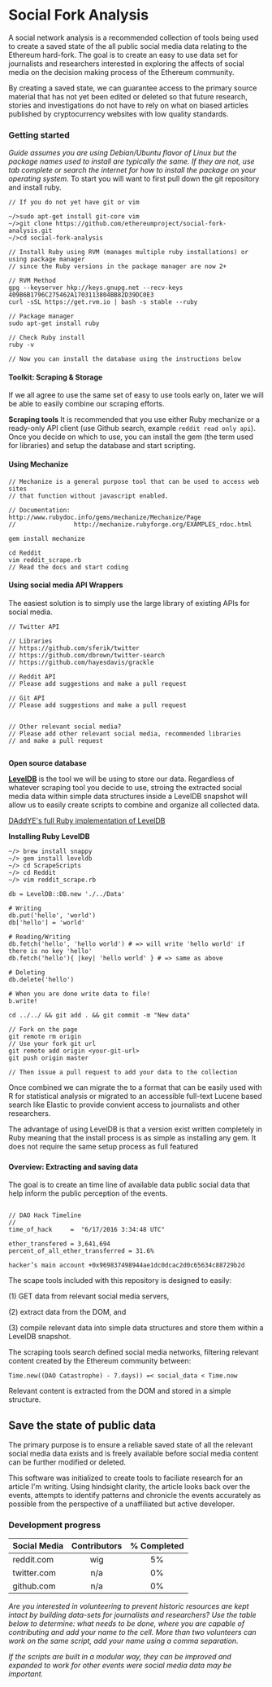 # Social Fork Analysis
A social network analysis is a recommended collection of tools being used to create a saved state of the all public social media data relating to the Ethereum hard-fork. The goal is to create an easy to use data set for journalists and researchers interested in exploring the affects of social media on the decision making process of the Ethereum community.

By creating a saved state, we can guarantee access to the primary source material that has not yet been edited or deleted so that future research, stories and investigations do not have to rely on what on biased articles published by cryptocurrency websites with low quality standards.

### Getting started
*Guide assumes you are using Debian/Ubuntu flavor of Linux but the package names used to install are typically the same. If they are not, use tab complete or search the internet for how to install the package on your operating system.*
To start you will want to first pull down the git repository and install ruby.

````
// If you do not yet have git or vim

~/>sudo apt-get install git-core vim
~/>git clone https://github.com/ethereumproject/social-fork-analysis.git
~/>cd social-fork-analysis

// Install Ruby using RVM (manages multiple ruby installations) or using package manager
// since the Ruby versions in the package manager are now 2+

// RVM Method
gpg --keyserver hkp://keys.gnupg.net --recv-keys 409B6B1796C275462A1703113804BB82D39DC0E3
curl -sSL https://get.rvm.io | bash -s stable --ruby

// Package manager
sudo apt-get install ruby

// Check Ruby install
ruby -v

// Now you can install the database using the instructions below
````


#### Toolkit: Scraping & Storage
If we all agree to use the same set of easy to use tools early on, later we will be able to easily combine our scraping efforts. 

**Scraping tools**
It is recommended that you use either Ruby mechanize or a ready-only API client (use Github search, example `reddit read only api`). Once you decide on which to use, you can install the gem (the term used for libraries) and setup the database and start scripting. 


#### Using Mechanize
````
// Mechanize is a general purpose tool that can be used to access web sites
// that function without javascript enabled.

// Documentation: http://www.rubydoc.info/gems/mechanize/Mechanize/Page
//                http://mechanize.rubyforge.org/EXAMPLES_rdoc.html

gem install mechanize

cd Reddit
vim reddit_scrape.rb
// Read the docs and start coding
````

#### Using social media API Wrappers
The easiest solution is to simply use the large library of existing APIs for social media.
````
// Twitter API 

// Libraries
// https://github.com/sferik/twitter
// https://github.com/dbrown/twitter-search
// https://github.com/hayesdavis/grackle

// Reddit API
// Please add suggestions and make a pull request

// Git API
// Please add suggestions and make a pull request


// Other relevant social media? 
// Please add other relevant social media, recommended libraries
// and make a pull request


````



**Open source database**

**[LevelDB](https://github.com/DAddYE/leveldb)** is the tool we will be using to store our data. Regardless of whatever scraping tool you decide to use, stroing the extracted social media data within simple data structures inside a LevelDB snapshot will allow us to easily create scripts to combine and organize all collected data. 

[DAddYE's full Ruby implementation of LevelDB](https://github.com/DAddYE/leveldb)

**Installing Ruby LevelDB**

````
~/> brew install snappy
~/> gem install leveldb
~/> cd ScrapeScripts
~/> cd Reddit
~/> vim reddit_scrape.rb

db = LevelDB::DB.new './../Data'

# Writing
db.put('hello', 'world')
db['hello'] = 'world'

# Reading/Writing
db.fetch('hello', 'hello world') # => will write 'hello world' if there is no key 'hello'
db.fetch('hello'){ |key| 'hello world' } # => same as above

# Deleting
db.delete('hello')

# When you are done write data to file!
b.write!

cd ../../ && git add . && git commit -m "New data"

// Fork on the page
git remote rm origin 
// Use your fork git url
git remote add origin <your-git-url>
git push origin master

// Then issue a pull request to add your data to the collection

````

Once combined we can migrate the to a format that can be easily used with R for statistical analysis or migrated to an accessible full-text Lucene based search like Elastic to provide convient access to journalists and other researchers.

The advantage of using LevelDB is that a version exist written completely in Ruby meaning that the install process is as simple as installing any gem. It does not require the same setup process as full featured

###


#### Overview: Extracting and saving data
The goal is to create an time line of available data public social data that help inform the public perception of the events. 



````

// DAO Hack Timeline
// 
time_of_hack     =  "6/17/2016 3:34:48 UTC"

ether_transfered = 3,641,694 
percent_of_all_ether_transferred = 31.6%

hacker’s main account +0x969837498944ae1dc0dcac2d0c65634c88729b2d

````


The scape tools included with this repository is designed to easily:

  (1) GET data from relevant social media servers,
  
  (2) extract data from the DOM, and
  
  (3) compile relevant data into simple data structures and store them within a LevelDB snapshot.
  

The scraping tools search defined social media networks, filtering relevant content created by the Ethereum community between:

    Time.new((DAO Catastrophe) - 7.days)) =< social_data < Time.now
  
Relevant content is extracted from the DOM and stored in a simple structure. 


## Save the state of public data
The primary purpose is to ensure a reliable saved state of all the relevant social media data exists and is freely available before social media content can be further modified or deleted. 

This software was initialized to create tools to faciliate research for an article I'm writing. Using hindsight clarity, the article looks back over the events, attempts to identify patterns and chronicle the events accurately as possible from the perspective of a unaffiliated but active developer.


### Development progress

| Social Media  | Contributors     | % Completed|
| ------------- |:----------------:|:----------:|
| reddit.com    | wig              | 5%         |
| twitter.com   | n/a              | 0%         |
| github.com    | n/a              | 0%         |

*Are you interested in volunteering to prevent historic resources are kept intact by building data-sets for journalists and researchers?*
*Use the table below to determine: what needs to be done, where you are capable of contributing and add your name to the cell. More than two volunteers can work on the same script, add your name using a comma separation.*

*If the scripts are built in a modular way, they can be improved and expanded to work for other events were social media data may be important.*
